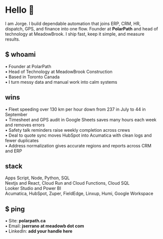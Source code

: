 # Hello 👋

I am Jorge. I build dependable automation that joins ERP, CRM, HR, dispatch, GPS, and finance into one flow. Founder at **PolarPath** and head of technology at MeadowBrook. I ship fast, keep it simple, and measure results.

## $ whoami
• Founder at PolarPath  
• Head of Technology at MeadowBrook Construction  
• Based in Toronto Canada  
• I turn messy data and manual work into calm systems

## wins
• Fleet speeding over 130 km per hour down from 237 in July to 44 in September  
• Timesheet and GPS audit in Google Sheets saves many hours each week and removes errors  
• Safety talk reminders raise weekly completion across crews  
• Deal to quote sync moves HubSpot into Acumatica with clean logs and fewer duplicates  
• Address normalization gives accurate regions and reports across CRM and ERP

## stack
Apps Script, Node, Python, SQL  
Nextjs and React, Cloud Run and Cloud Functions, Cloud SQL  
Looker Studio and Power BI  
Acumatica, HubSpot, Zuper, FieldEdge, Linxup, Humi, Google Workspace

## $ ping
• Site: **polarpath.ca**  
• Email: **jserrano at meadowb dot com**  
• LinkedIn: **add your handle here**
